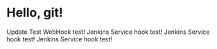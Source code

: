 # Hello, git!
Update Test
WebHook test!
Jenkins Service hook test!
Jenkins Service hook test!
Jenkins Service hook test!
